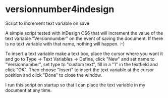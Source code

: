 # versionnumber4indesign
Script to increment text variable on save

A simple script tested with InDesign CS6 that will increment the value of the text variable "Versionnumber" on the event of saving the document. If there is no text variable with that name, nothing will happen. :-)

To insert a text variable make a text box, place the cursor where you want it and go to Type -> Text Variables -> Define, click "New" and set name to "Versionnumber", set type to "custom text", fill in a "1" in the textfield and click "OK". Then choose "Insert" to insert the text variable at the cursor position and click "Done" to close the window. 

I run this script on startup so that I can place the text variable in my document at any time.
